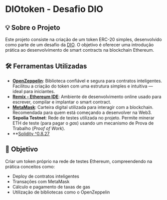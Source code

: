 # DIOtoken - Desafio DIO

## 💡 Sobre o Projeto

Este projeto consiste na criação de um token ERC-20 simples, desenvolvido como parte de um desafio da [DIO](https://www.dio.me/). O objetivo é oferecer uma introdução prática ao desenvolvimento de smart contracts na blockchain Ethereum.

## 🛠️ Ferramentas Utilizadas

- **[OpenZeppelin](https://www.openzeppelin.com/)**: Biblioteca confiável e segura para contratos inteligentes. Facilitou a criação do token com uma estrutura simples e intuitiva — ideal para iniciantes.
- **[Remix - Ethereum IDE](https://remix.ethereum.org/)**: Ambiente de desenvolvimento online usado para escrever, compilar e implantar o smart contract.
- **[MetaMask](https://metamask.io/)**: Carteira digital utilizada para interagir com a blockchain. Recomendada para quem está começando a desenvolver na Web3.
- **Sepolia Testnet**: Rede de testes utilizada no projeto. Permite minerar ETH de teste (para pagar o *gas*) usando um mecanismo de Prova de Trabalho (*Proof of Work*).
- **[Solidity ^0.8.27](https://docs.soliditylang.org/)

## 🚀 Objetivo

Criar um token próprio na rede de testes Ethereum, compreendendo na prática conceitos como:

- Deploy de contratos inteligentes
- Transações com MetaMask
- Cálculo e pagamento de taxas de gas
- Utilização de bibliotecas como o OpenZeppelin



  
